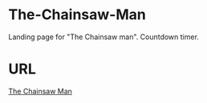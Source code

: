 # The-Chainsaw-Man
Landing page for "The Chainsaw man". Countdown timer.
# URL
[The Chainsaw Man](https://darkhanb04.github.io/the-chainsaw-man/)
